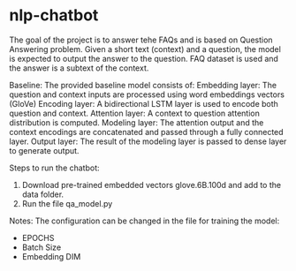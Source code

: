 # nlp-chatbot
The goal of the project is to answer tehe FAQs and is based on Question Answering problem. Given a short text (context) and a question, the model is expected to output the answer to the question. FAQ dataset is used and the answer is a subtext of the context.

Baseline: The provided baseline model consists of:
Embedding layer: The question and context inputs are processed using word embeddings vectors (GloVe)
Encoding layer: A bidirectional LSTM layer is used to encode both question and context.
Attention layer: A context to question attention distribution is computed.
Modeling layer: The attention output and the context encodings are concatenated and passed through a fully connected layer.
Output layer: The result of the modeling layer is passed to dense layer to generate output.

Steps to run the chatbot:
1. Download pre-trained embedded vectors glove.6B.100d and add to the data folder.
2. Run the file qa_model.py 

Notes:
The configuration can be changed in the file for training the model:
 - EPOCHS
 - Batch Size
 - Embedding DIM
